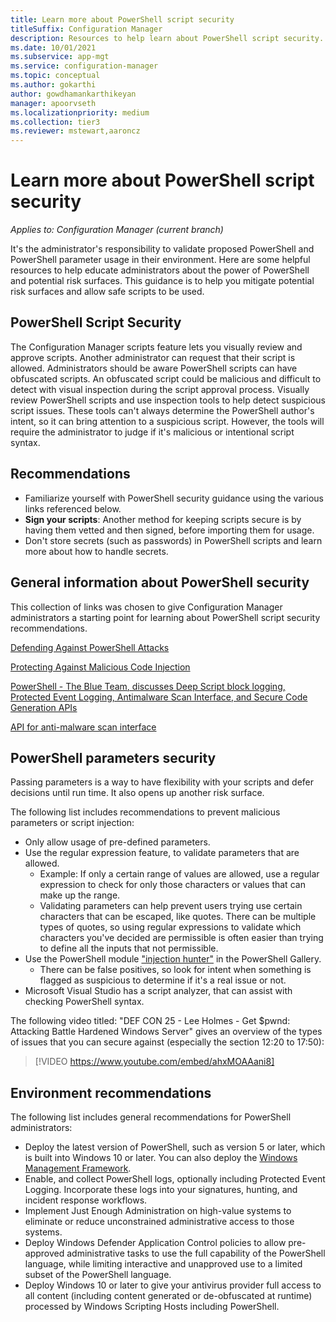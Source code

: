 ```yaml
---
title: Learn more about PowerShell script security
titleSuffix: Configuration Manager
description: Resources to help learn about PowerShell script security.
ms.date: 10/01/2021
ms.subservice: app-mgt
ms.service: configuration-manager
ms.topic: conceptual
ms.author: gokarthi
author: gowdhamankarthikeyan
manager: apoorvseth
ms.localizationpriority: medium
ms.collection: tier3
ms.reviewer: mstewart,aaroncz 
---
```


# Learn more about PowerShell script security

*Applies to: Configuration Manager (current branch)*

It's the administrator's responsibility to validate proposed PowerShell and PowerShell parameter usage in their environment. Here are some helpful resources to help educate administrators about the power of PowerShell and potential risk surfaces. This guidance is to help you mitigate potential risk surfaces and allow safe scripts to be used.

## PowerShell Script Security

The Configuration Manager scripts feature lets you visually review and approve scripts. Another administrator can request that their script is allowed. Administrators should be aware PowerShell scripts can have obfuscated scripts. An obfuscated script could be malicious and difficult to detect with visual inspection during the script approval process. Visually review PowerShell scripts and use inspection tools to help detect suspicious script issues. These tools can't always determine the PowerShell author's intent, so it can bring attention to a suspicious script. However, the tools will require the administrator to judge if it's malicious or intentional script syntax.

## Recommendations

- Familiarize yourself with PowerShell security guidance using the various links referenced below.
- **Sign your scripts**: Another method for keeping scripts secure is by having them vetted and then signed, before importing them for usage.
- Don't store secrets (such as passwords) in PowerShell scripts and learn more about how to handle secrets.

## General information about PowerShell security

This collection of links was chosen to give Configuration Manager administrators a starting point for learning about PowerShell script security recommendations.

<!-- [PowerShell Security Best Practices](https://devblogs.microsoft.com/powershell/powershell-security-best-practices/)

> [!VIDEO https://channel9.msdn.com/Events/Blue-Hat-Security-Briefings/BlueHat-Security-Briefings-Fall-2013-Sessions/PowerShell-Best-Practices/player] -->

[Defending Against PowerShell Attacks](https://devblogs.microsoft.com/powershell/defending-against-powershell-attacks/)

[Protecting Against Malicious Code Injection](https://devblogs.microsoft.com/powershell/protecting-against-malicious-code-injection/)

[PowerShell - The Blue Team, discusses Deep Script block logging, Protected Event Logging, Antimalware Scan Interface, and Secure Code Generation APIs](https://devblogs.microsoft.com/powershell/powershell-the-blue-team/)

[API for anti-malware scan interface](https://cloudblogs.microsoft.com/microsoftsecure/2015/06/09/windows-10-to-offer-application-developers-new-malware-defenses/)

## PowerShell parameters security

Passing parameters is a way to have flexibility with your scripts and defer decisions until run time. It also opens up another risk surface.

The following list includes recommendations to prevent malicious parameters or script injection:

- Only allow usage of pre-defined parameters.
- Use the regular expression feature, to validate parameters that are allowed.
  - Example: If only a certain range of values are allowed, use a regular expression to check for only those characters or values that can make up the range.
  - Validating parameters can help prevent users trying use certain characters that can be escaped, like quotes. There can be multiple types of quotes, so using regular expressions to validate which characters you've decided are permissible is often easier than trying to define all the inputs that not permissible.
- Use the PowerShell module ["injection hunter"](https://www.powershellgallery.com/packages/InjectionHunter/1.0.0) in the PowerShell Gallery.
  - There can be false positives, so look for intent when something is flagged as suspicious to determine if it's a real issue or not.
- Microsoft Visual Studio has a script analyzer, that can assist with checking PowerShell syntax.

The following video titled: "DEF CON 25 - Lee Holmes - Get $pwnd: Attacking Battle Hardened Windows Server" gives an overview of the types of issues that you can secure against (especially the section 12:20 to 17:50):

> [!VIDEO https://www.youtube.com/embed/ahxMOAAani8]

## Environment recommendations

The following list includes general recommendations for PowerShell administrators:

- Deploy the latest version of PowerShell, such as version 5 or later, which is built into Windows 10 or later. You can also deploy the [Windows Management Framework](https://www.microsoft.com/download/details.aspx?id=54616).
- Enable, and collect PowerShell logs, optionally including Protected Event Logging. Incorporate these logs into your signatures, hunting, and incident response workflows.
- Implement Just Enough Administration on high-value systems to eliminate or reduce unconstrained administrative access to those systems.
- Deploy Windows Defender Application Control policies to allow pre-approved administrative tasks to use the full capability of the PowerShell language, while limiting interactive and unapproved use to a limited subset of the PowerShell language.
- Deploy Windows 10 or later to give your antivirus provider full access to all content (including content generated or de-obfuscated at runtime) processed by Windows Scripting Hosts including PowerShell.

